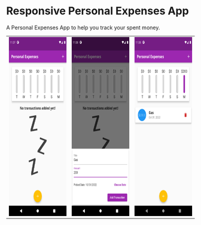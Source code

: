 # Responsive Personal Expenses App
A Personal Expenses App to help you track your spent money.

<table>
  <tr>
    <td><img src="/screens_shots/1.png" width=270 height=480></td>
    <td><img src="/screens_shots/2.png" width=270 height=480></td>
    <td><img src="/screens_shots/3.png" width=270 height=480></td>
  </tr>
</table>

